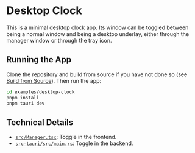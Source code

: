 # Desktop Clock

This is a minimal desktop clock app. Its window can be toggled between being a normal window and being a desktop underlay, either through the manager window or through the tray icon.

## Running the App

Clone the repository and build from source if you have not done so (see [Build from Source](../../README.md#build-from-source)). Then run the app:

```bash
cd examples/desktop-clock
pnpm install
pnpm tauri dev
```

## Technical Details

- [`src/Manager.tsx`](./src/Manager.tsx): Toggle in the frontend.
- [`src-tauri/src/main.rs`](./src-tauri/src/main.rs): Toggle in the backend.
